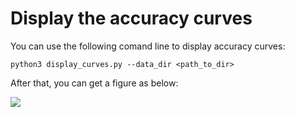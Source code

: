 # Display the accuracy curves

You can use the following comand line to display accuracy curves:

```
python3 display_curves.py --data_dir <path_to_dir>
```

After that, you can get a figure as below:

![](./PR-curve.png)

